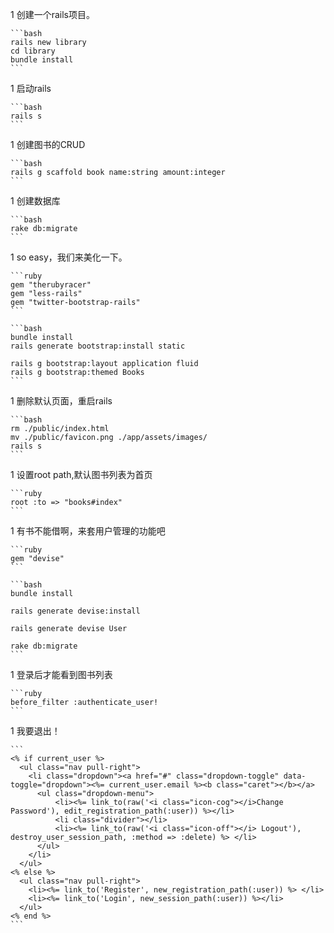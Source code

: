 1   创建一个rails项目。

    ```bash
    rails new library
    cd library
    bundle install
    ```

1   启动rails

    ```bash
    rails s
    ```
1   创建图书的CRUD

    ```bash
    rails g scaffold book name:string amount:integer
    ```
1   创建数据库

    ```bash
    rake db:migrate
    ```
1   so easy，我们来美化一下。

    ```ruby
    gem "therubyracer"
    gem "less-rails"
    gem "twitter-bootstrap-rails"
    ```

    ```bash
    bundle install
    rails generate bootstrap:install static

    rails g bootstrap:layout application fluid
    rails g bootstrap:themed Books
    ```
1   删除默认页面，重启rails

    ```bash
    rm ./public/index.html
    mv ./public/favicon.png ./app/assets/images/
    rails s
    ```
1   设置root path,默认图书列表为首页

    ```ruby
    root :to => "books#index"
    ```
1   有书不能借啊，来套用户管理的功能吧

    ```ruby
    gem "devise"
    ```

    ```bash
    bundle install

    rails generate devise:install

    rails generate devise User

    rake db:migrate
    ```
1   登录后才能看到图书列表

    ```ruby
    before_filter :authenticate_user!
    ```
1   我要退出！

    ```
    <% if current_user %>
      <ul class="nav pull-right">
        <li class="dropdown"><a href="#" class="dropdown-toggle" data-toggle="dropdown"><%= current_user.email %><b class="caret"></b></a>
          <ul class="dropdown-menu">
              <li><%= link_to(raw('<i class="icon-cog"></i>Change Password'), edit_registration_path(:user)) %></li>
              <li class="divider"></li>
              <li><%= link_to(raw('<i class="icon-off"></i> Logout'), destroy_user_session_path, :method => :delete) %> </li>
          </ul>
        </li>
      </ul>
    <% else %>
      <ul class="nav pull-right">
        <li><%= link_to('Register', new_registration_path(:user)) %> </li>
        <li><%= link_to('Login', new_session_path(:user)) %></li>
      </ul>
    <% end %>
    ```